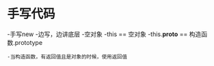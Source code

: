 # 手写代码

-手写new
    -边写，边讲底层
    -空对象
    -this == 空对象
    -this.__proto__ == 构造函数.prototype

    -当构造函数，有返回值且是对象的时候，使用返回值